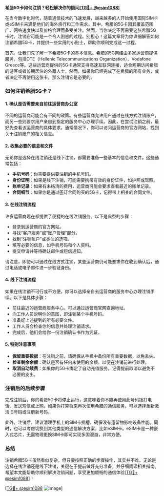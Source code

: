 **希腊5G卡如何注销？轻松解决你的疑问[[TG💪+ @esim1088](https://t.me/s/esim1088)]**

在当今数字化时代，随着通信技术的飞速发展，越来越多的人开始使用国际SIM卡或eSIM卡来满足他们的海外旅行和工作需求。其中，希腊的5G卡因其覆盖范围广、网络速度快以及价格合理而备受关注。然而，当你决定不再需要这张希腊5G卡时，注销它可能是一个令人困惑的过程。别担心！这篇文章将为你详细解答如何注销希腊5G卡，并提供一些实用的小贴士，帮助你顺利完成这一过程。

首先，让我们先了解一下希腊5G卡的基本信息。希腊的5G网络由多家运营商提供服务，包括OTE（Hellenic Telecommunications Organization）、Vodafone Greece等。这些运营商提供的5G卡通常支持高速互联网连接，适合短期访问希腊的游客或者长期居住的外籍人士。然而，如果你已经完成了在希腊的所有业务，或者决定不再使用这张卡，那么注销它是必要的。

### 如何注销希腊5G卡？

#### 1. 确认是否需要亲自前往运营商办公室

不同的运营商可能会有不同的政策。有些运营商允许用户通过在线方式注销账户，而另一些则要求用户亲自到指定的服务中心办理手续。因此，在尝试注销之前，最好先查看该运营商的具体要求。通常情况下，你可以访问运营商的官方网站，找到关于注销账户的相关信息。

#### 2. 收集必要的信息和文件

无论你是选择在线注销还是线下注销，都需要准备一些基本的信息和文件。这些通常包括：

- **手机号码**：你需要提供要注销的手机号码。
- **身份证明**：如果是线下注销，可能需要携带有效的身份证件，如护照或驾照。
- **账单记录**：如果有未结清的费用，运营商可能会要求查看最近的账单记录。
- **合同细节**：如果你是通过签订合同购买的5G卡，记得带上相关的合同文件。

#### 3. 在线注销流程

许多运营商现在都提供了便捷的在线注销服务。以下是典型的步骤：

- 登录到运营商的官方网站。
- 寻找“客户服务”或“账户管理”部分。
- 找到“注销账户”或类似的选项。
- 填写必要的信息，如手机号码和个人资料。
- 提交申请并等待确认邮件或短信通知。

请注意，即使可以通过在线方式注销，某些运营商仍可能要求你在收到确认后，通过电话或电子邮件进一步验证身份。

#### 4. 线下注销流程

如果在线注销不可行或不方便，你可以选择亲自去运营商的服务中心办理注销手续。以下是具体步骤：

- 前往最近的运营商服务中心。可以通过运营商官网查询地址。
- 向工作人员说明你的意图，即注销某个手机号码。
- 准备好上述提到的所有必要文件。
- 工作人员会检查你的信息并处理注销请求。
- 完成后，他们会给你一份注销确认书作为凭证。

#### 5. 特别注意事项

- **保留重要数据**：在注销之前，请确保从手机中备份所有重要数据，以免丢失。
- **检查剩余余额**：确认是否有任何未使用的余额，以便在注销前进行处理。
- **取消自动续费**：如果你的5G卡绑定了自动充值服务，记得提前取消以避免不必要的支出。

### 注销后的后续步骤

完成注销后，你的希腊5G卡将停止运行，这意味着你不能再使用此号码拨打电话、发送短信或上网。如果你打算将来再次使用希腊的通信服务，可以选择重新激活旧号码或注册新号码。

此外，注销后，建议清理手机上的SIM卡插槽，确保没有遗留物影响设备性能。同时，也可以考虑切换到其他类型的通信解决方案，比如eSIM卡。eSIM卡是一种嵌入式芯片，无需物理更换SIM卡即可实现多国漫游，非常方便。

### 总结

注销希腊5G卡虽然看似复杂，但只要按照正确的步骤操作，其实并不难。无论是选择在线注销还是线下注销，关键在于提前做好充分准备，并仔细阅读相关指南。希望本文能帮助你顺利解决注销问题，享受更加顺畅的通信体验[[TG💪+ @esim1088](https://t.me/s/esim1088)]！

[[TG💪+ @esim1088](https://t.me/s/esim1088) ![Image](https://i.postimg.cc/4NQfJmqS/Snipaste-2025-05-13-00-14-12.png)]